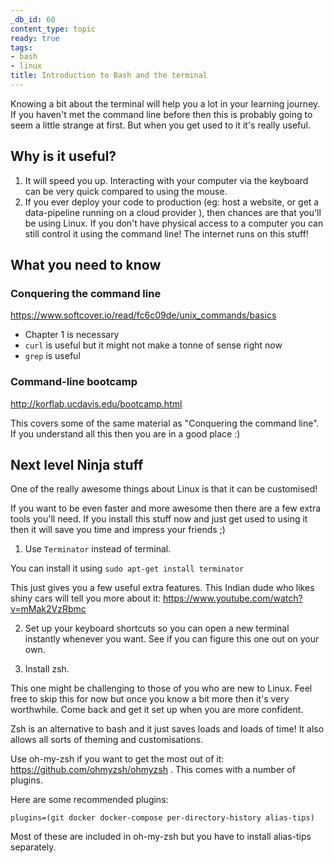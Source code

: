 ```yaml
---
_db_id: 60
content_type: topic
ready: true
tags:
- bash
- linux
title: Introduction to Bash and the terminal
---
```


Knowing a bit about the terminal will help you a lot in your learning journey. If you haven't met the command line before then this is probably going to seem a little strange at first. But when you get used to it it's really useful.

## Why is it useful?

1. It will speed you up. Interacting with your computer via the keyboard can be very quick compared to using the mouse.
2. If you ever deploy your code to production (eg: host a website, or get a data-pipeline running on a cloud provider ), then chances are that you'll be using Linux. If you don't have physical access to a computer you can still control it using the command line! The internet runs on this stuff!

## What you need to know

### Conquering the command line

https://www.softcover.io/read/fc6c09de/unix_commands/basics

- Chapter 1 is necessary
- `curl` is useful but it might not make a tonne of sense right now
- `grep` is useful

### Command-line bootcamp

http://korflab.ucdavis.edu/bootcamp.html

This covers some of the same material as "Conquering the command line". If you understand all this then you are in a good place :)

## Next level Ninja stuff

One of the really awesome things about Linux is that it can be customised!

If you want to be even faster and more awesome then there are a few extra tools you'll need. If you install this stuff now and just get used to using it then it will save you time and impress your friends ;)

1. Use `Terminator` instead of terminal.

You can install it using `sudo apt-get install terminator`

This just gives you a few useful extra features. This Indian dude who likes shiny cars will tell you more about it: https://www.youtube.com/watch?v=mMak2VzRbmc

2. Set up your keyboard shortcuts so you can open a new terminal instantly whenever you want. See if you can figure this one out on your own.

3. Install zsh.

This one might be challenging to those of you who are new to Linux. Feel free to skip this for now but once you know a bit more then it's very worthwhile. Come back and get it set up when you are more confident.

Zsh is an alternative to bash and it just saves loads and loads of time! It also allows all sorts of theming and customisations.

Use oh-my-zsh if you want to get the most out of it: https://github.com/ohmyzsh/ohmyzsh . This comes with a number of plugins.

Here are some recommended plugins:

```
plugins=(git docker docker-compose per-directory-history alias-tips)
```

Most of these are included in oh-my-zsh but you have to install alias-tips separately.
